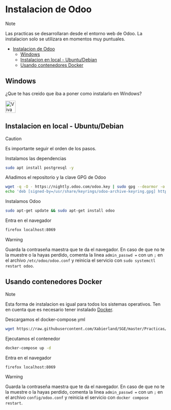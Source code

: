 # Instalacion de Odoo

> [!NOTE]
> Las practicas se desarrollaran desde el entorno web de Odoo. La instalacion solo se utilizara en momentos muy puntuales.

- [Instalacion de Odoo](#instalacion-de-odoo)
  - [Windows](#windows)
  - [Instalacion en local - Ubuntu/Debian](#instalacion-en-local---ubuntudebian)
  - [Usando contenedores Docker](#usando-contenedores-docker)

## Windows

¿Que te has creido que iba a poner como instalarlo en Windows?

<img src="https://gist.githubusercontent.com/LoLei/7a90b6f4f6e4571dea4ae578dbe78b86/raw/e760dd809f213dcabff38c9d62989bab4825b07f/tux.png" alt="Viva GNU/Linux" width="32" height="38">

## Instalacion en local - Ubuntu/Debian

> [!CAUTION]
> Es importante seguir el orden de los pasos.

Instalamos las dependencias

```bash
sudo apt install postgresql -y
```

Añadimos el repositorio y la clave GPG de Odoo

```bash
wget -q -O - https://nightly.odoo.com/odoo.key | sudo gpg --dearmor -o /usr/share/keyrings/odoo-archive-keyring.gpg
echo 'deb [signed-by=/usr/share/keyrings/odoo-archive-keyring.gpg] https://nightly.odoo.com/17.0/nightly/deb/ ./' | sudo tee /etc/apt/sources.list.d/odoo.list
```

Instalamos Odoo

```bash
sudo apt-get update && sudo apt-get install odoo
```

Entra en el navegador

```bash
firefox localhost:8069
```

> [!WARNING]
> Guarda la contraseña maestra que te da el navegador.
> En caso de que no te la muestre o la hayas perdido, comenta la linea `admin_passwd =` con un `;` en el archivo `/etc/odoo/odoo.conf` y reinicia el servicio con `sudo systemctl restart odoo`.

## Usando contenedores Docker

> [!NOTE]
> Esta forma de instalacion es igual para todos los sistemas operativos.
> Ten en cuenta que es necesario tener instalado [Docker](https://github.com/Xabierland/AS/blob/main/Ejercicios/Tema3/Tema3.1/Ejercicio1.md).

Descargamos el docker-compose.yml

```bash
wget https://raw.githubusercontent.com/Xabierland/SGE/master/Practicas/Practica01/docker/docker-compose.yaml
```

Ejecutamos el contenedor

```bash
docker-compose up -d
```

Entra en el navegador

```bash
firefox localhost:8069
```

> [!WARNING]
> Guarda la contraseña maestra que te da el navegador.
> En caso de que no te la muestre o la hayas perdido, comenta la linea `admin_passwd =` con un `;` en el archivo `config/odoo.conf` y reinicia el servicio con `docker compose restart`.
